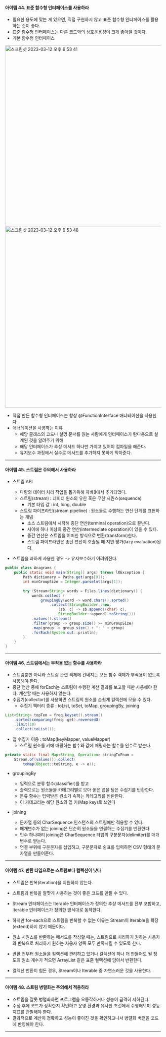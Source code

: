 #### 아이템 44. 표준 함수형 인터페이스를 사용하라
- 필요한 용도에 맞는 게 있으면, 직접 구현하지 않고 표준 함수형 인터페이스를 활용하는 것이 좋다.
- 표준 함수형 인터페이스는 다른 코드와의 상호운용성이 크게 좋아질 것이다.
- 기본 함수형 인터페이스


<img width="583" alt="스크린샷 2023-03-12 오후 9 53 41" src="https://user-images.githubusercontent.com/52193680/224545955-4a77e3eb-4b38-4865-8189-1c79042dcff6.png">


<img width="586" alt="스크린샷 2023-03-12 오후 9 53 48" src="https://user-images.githubusercontent.com/52193680/224545963-3141f9b4-8542-48e6-99e8-a80bbf9c914c.png">


- 직접 만든 함수형 인터페이스는 항상 @FunctionInterface 애너테이션을 사용한다.
- 애너테이션을 사용하는 이유
  - 해당 클래스의 코드나 설명 문서를 읽는 사람에게 인터페이스가 람다용으로 설계된 것을 알려주기 위해
  - 해당 인터페이스가 추상 메서드 하나만 가지고 있어야 컴파일을 해준다.
  - 유지보수 과정에서 실수로 메서드를 추가하지 못하게 막아준다.
---
#### 아이템 45. 스트림은 주의해서 사용하라
- 스트림 API
  - 다량의 데이터 처리 작업을 돕기위해 자바8에서 추가되었다.
  - 스트림(stream) : 데이터 원소의 유한 혹은 무한 시퀀스(sequence)
    - 기본 타입 값 : int, long, double
  - 스트림 파이프라인(stream pipeline) : 원소들로 수행하는 연산 단계를 표현하는 개념
    - 소스 스트림에서 시작해 종단 연산(terminal operation)으로 끝난다.
    - 사이에 하나 이상의 중간 연산(intermediate operation)이 있을 수 있다.
    - 중간 연산은 스트림을 어떠한 방식으로 변환(transform)한다.
    - 스트림 파이프라인은 종단 연산이 호출될 때 지연 평가(lazy evaluation)된다.

- 스트림을 과하게 사용한 경우 -> 유지보수하기 어려워진다.


```java
public class Anagrams {
    public static void main(String[] args) throws lOException {
        Path dictionary = Paths.get(args[0]);
        int minGroupSize = Integer.parselnt(args[1]);
        
        try (Stream<String> words = Files.lines(dietionary)) { 
            words.collect (
                groupingBy(word -> word.chars().sorted() 
                    .collect(StringBuilder::new,
                        (sb, c) -> sb.append((char) c), 
                        StringBuilder::append).toString()))
            .values().stream()
            .filter(group -> group.size() >= minGroupSize)
            .map(group -> group.size() + ": " + group)
            .forEach(System.out::println);
        }
    }
}
```
---
#### 아이템 46. 스트림에서는 부작용 없는 함수를 사용하라
- 스트림뿐만 아니라 스트림 관련 객체에 건네지는 모든 함수 객체가 부작용이 없도록 사용해야 한다.
- 종단 연산 중에 forEach는 스트림이 수행한 계산 결과를 보고할 때만 사용해야 한다. 계산할 때는 사용하지 않는다.
- 수집기(collector)를 사용하면 스트림의 원소를 손쉽게 컬렉션에 모을 수 있다.
  - 수집기 팩터리 종류 : toList, toSet, toMap, groupingBy, joining



```java
List<String> topTen = freq.keyset().stream() 
    .sorted(comparing(freq::get).reversedO) 
    .limit(10)
    .collect(toList());

```



- 맵 수집기 이용 : toMap(keyMapper, valueMapper)
  - 스트림 원소를 키에 매핑하는 함수와 값에 매핑하는 함수를 인수로 받는다.


```java
private static final Map<String, Operation> stringToEnum =
    Stream.of(values()).collect(
        toMap(Object::toString, e -> e));
```


- groupingBy 
  - 입력으로 분류 함수(classifier)를 받고 
  - 출력으로는 원소들을 카테고리별로 모아 놓은 맵을 담은 수집기를 반환한다.
  - 분류 함수는 입력받은 원소가 속하는 카테고리를 반환한다.
  - 이 카테고리는 해당 원소의 맵 키(Map key)로 쓰인다


- joining
  - 문자열 등의 CharSequence 인스턴스의 스트림에만 적용할 수 있다.
  - 매개변수가 없는 joining은 단순히 원소들을 연결하는 수집기를 반환한다.
  - 인수 하나짜리 joining은 CharSequence 타입의 구분문자(delimiter)를 매개변수로 받는다.
  - 연결 부위에 구분문자를 삽입하고, 구분문자로 쉼표를 입력하면 CSV 형태의 문자열을 만들어준다.
---
#### 아이템 47. 반환 타입으로는 스트림보다 컬렉션이 낫다
- 스트림은 반복(iteration)을 지원하지 않는다.
- 스트림과 반복을 알맞게 사용하는 것이 좋은 코드를 만들 수 있다.


- Stream 인터페이스는 Iterable 인터페이스가 정의한 추상 메서드를 전부 포함하고, Iterable 인터페이스가 정의한 방식대로 동작한다.
- 하지만 for-each으로 스트림을 반복할 수 없는 이유는 Stream이 Iterable을 확장(extend)하지 않기 때문이다.


- 원소 시퀀스를 반환하는 메서드를 작성할 때는, 스트림으로 처리하기 원하는 사용자와 반복으로 처리하기 원하는 사용자 양쪽 모두 만족시킬 수 있도록 한다.
- 반환 전부터 원소들을 컬렉션에 관리하고 있거나 컬렉션에 하나 더 만들어도 될 정도의 원소 개수가 적으면 ArrayList 같은 표준 컬렉션에 담아서 반환한다.
- 컬렉션 반환이 힘든 경우, Stream이나 Iterable 중 자연스러운 것을 사용한다.
---
#### 아이템 48. 스트림 병렬화는 주의해서 적용하라
- 스트림을 잘못 병렬화하면 프로그램을 오동작하거나 성능이 급격히 저하된다.
- 수정 후에 코드가 정확한지 확인하고 운영 환경과 유사한 조건에서 수행해보며 성능 지표를 관찰해야 한다.
- 결과적으로 계산이 정확하고 성능이 좋아진 것을 확인하고나서 병렬화 버전을 코드에 반영해야 한다.
---
